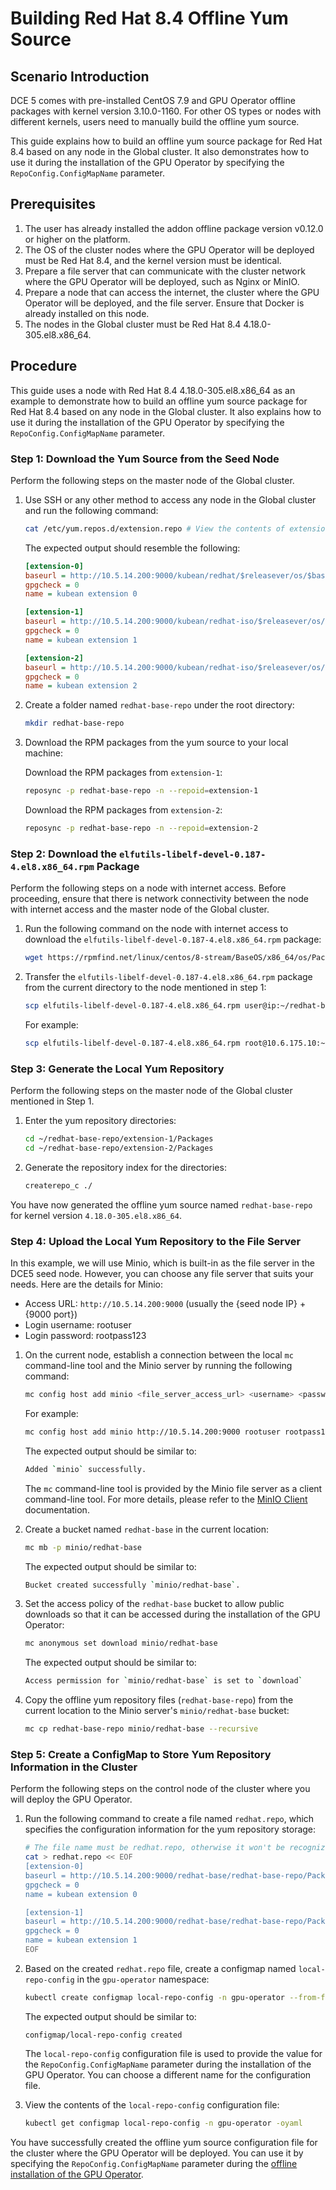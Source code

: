 # Building Red Hat 8.4 Offline Yum Source

## Scenario Introduction

DCE 5 comes with pre-installed CentOS 7.9 and GPU Operator offline packages with kernel version 3.10.0-1160. For other OS types or nodes with different kernels, users need to manually build the offline yum source.

This guide explains how to build an offline yum source package for Red Hat 8.4 based on any node in the Global cluster. It also demonstrates how to use it during the installation of the GPU Operator by specifying the `RepoConfig.ConfigMapName` parameter.

## Prerequisites

1. The user has already installed the addon offline package version v0.12.0 or higher on the platform.
2. The OS of the cluster nodes where the GPU Operator will be deployed must be Red Hat 8.4, and the kernel version must be identical.
3. Prepare a file server that can communicate with the cluster network where the GPU Operator will be deployed, such as Nginx or MinIO.
4. Prepare a node that can access the internet, the cluster where the GPU Operator will be deployed, and the file server. Ensure that Docker is already installed on this node.
5. The nodes in the Global cluster must be Red Hat 8.4 4.18.0-305.el8.x86_64.

## Procedure

This guide uses a node with Red Hat 8.4 4.18.0-305.el8.x86_64 as an example to demonstrate how to build an offline yum source package for Red Hat 8.4 based on any node in the Global cluster. It also explains how to use it during the installation of the GPU Operator by specifying the `RepoConfig.ConfigMapName` parameter.

### Step 1: Download the Yum Source from the Seed Node

Perform the following steps on the master node of the Global cluster.

1. Use SSH or any other method to access any node in the Global cluster and run the following command:

    ```bash
    cat /etc/yum.repos.d/extension.repo # View the contents of extension.repo.
    ```

    The expected output should resemble the following:

    ```ini
    [extension-0]
    baseurl = http://10.5.14.200:9000/kubean/redhat/$releasever/os/$basearch
    gpgcheck = 0
    name = kubean extension 0

    [extension-1]
    baseurl = http://10.5.14.200:9000/kubean/redhat-iso/$releasever/os/$basearch/AppStream
    gpgcheck = 0
    name = kubean extension 1

    [extension-2]
    baseurl = http://10.5.14.200:9000/kubean/redhat-iso/$releasever/os/$basearch/BaseOS
    gpgcheck = 0
    name = kubean extension 2
    ```

2. Create a folder named `redhat-base-repo` under the root directory:

    ```bash
    mkdir redhat-base-repo
    ```

3. Download the RPM packages from the yum source to your local machine:

    Download the RPM packages from `extension-1`:

    ```bash
    reposync -p redhat-base-repo -n --repoid=extension-1
    ```

    Download the RPM packages from `extension-2`:

    ```bash
    reposync -p redhat-base-repo -n --repoid=extension-2
    ```

### Step 2: Download the `elfutils-libelf-devel-0.187-4.el8.x86_64.rpm` Package

Perform the following steps on a node with internet access. Before proceeding, ensure that there is network connectivity between the node with internet access and the master node of the Global cluster.

1. Run the following command on the node with internet access to download the `elfutils-libelf-devel-0.187-4.el8.x86_64.rpm` package:

    ```bash
    wget https://rpmfind.net/linux/centos/8-stream/BaseOS/x86_64/os/Packages/elfutils-libelf-devel-0.187-4.el8.x86_64.rpm
    ```

2. Transfer the `elfutils-libelf-devel-0.187-4.el8.x86_64.rpm` package from the current directory to the node mentioned in step 1:

    ```bash
    scp elfutils-libelf-devel-0.187-4.el8.x86_64.rpm user@ip:~/redhat-base-repo/extension-2/Packages/
    ```

    For example:

    ```bash
    scp elfutils-libelf-devel-0.187-4.el8.x86_64.rpm root@10.6.175.10:~/redhat-base-repo/extension-2/Packages/
    ```

### Step 3: Generate the Local Yum Repository

Perform the following steps on the master node of the Global cluster mentioned in Step 1.

1. Enter the yum repository directories:

    ```bash
    cd ~/redhat-base-repo/extension-1/Packages
    cd ~/redhat-base-repo/extension-2/Packages
    ```

2. Generate the repository index for the directories:

    ```bash
    createrepo_c ./
    ```

You have now generated the offline yum source named `redhat-base-repo` for kernel version `4.18.0-305.el8.x86_64`.

### Step 4: Upload the Local Yum Repository to the File Server

In this example, we will use Minio, which is built-in as the file server in the DCE5 seed node. However, you can choose any file server that suits your needs. Here are the details for Minio:

- Access URL: `http://10.5.14.200:9000` (usually the {seed node IP} + {9000 port})
- Login username: rootuser
- Login password: rootpass123

1. On the current node, establish a connection between the local `mc` command-line tool and the Minio server by running the following command:

    ```bash
    mc config host add minio <file_server_access_url> <username> <password>
    ```

    For example:

    ```bash
    mc config host add minio http://10.5.14.200:9000 rootuser rootpass123
    ```

    The expected output should be similar to:

    ```bash
    Added `minio` successfully.
    ```

    The `mc` command-line tool is provided by the Minio file server as a client command-line tool. For more details, please refer to the [MinIO Client](https://min.io/docs/minio/linux/reference/minio-mc.html) documentation.

2. Create a bucket named `redhat-base` in the current location:

    ```bash
    mc mb -p minio/redhat-base
    ```

    The expected output should be similar to:

    ```bash
    Bucket created successfully `minio/redhat-base`.
    ```

3. Set the access policy of the `redhat-base` bucket to allow public downloads so that it can be accessed during the installation of the GPU Operator:

    ```bash
    mc anonymous set download minio/redhat-base
    ```

    The expected output should be similar to:

    ```bash
    Access permission for `minio/redhat-base` is set to `download`
    ```

4. Copy the offline yum repository files (`redhat-base-repo`) from the current location to the Minio server's `minio/redhat-base` bucket:

    ```bash
    mc cp redhat-base-repo minio/redhat-base --recursive
    ```

### Step 5: Create a ConfigMap to Store Yum Repository Information in the Cluster

Perform the following steps on the control node of the cluster where you will deploy the GPU Operator.

1. Run the following command to create a file named `redhat.repo`, which specifies the configuration information for the yum repository storage:

    ```bash
    # The file name must be redhat.repo, otherwise it won't be recognized when installing gpu-operator
    cat > redhat.repo << EOF
    [extension-0]
    baseurl = http://10.5.14.200:9000/redhat-base/redhat-base-repo/Packages # The file server address where the yum source is stored in Step 1
    gpgcheck = 0
    name = kubean extension 0
    
    [extension-1]
    baseurl = http://10.5.14.200:9000/redhat-base/redhat-base-repo/Packages # The file server address where the yum source is stored in Step 1
    gpgcheck = 0
    name = kubean extension 1
    EOF
    ```

2. Based on the created `redhat.repo` file, create a configmap named `local-repo-config` in the `gpu-operator` namespace:

    ```bash
    kubectl create configmap local-repo-config -n gpu-operator --from-file=./redhat.repo
    ```

    The expected output should be similar to:

    ```
    configmap/local-repo-config created
    ```

    The `local-repo-config` configuration file is used to provide the value for the `RepoConfig.ConfigMapName` parameter during the installation of the GPU Operator. You can choose a different name for the configuration file.

3. View the contents of the `local-repo-config` configuration file:

    ```bash
    kubectl get configmap local-repo-config -n gpu-operator -oyaml
    ```

You have successfully created the offline yum source configuration file for the cluster where the GPU Operator will be deployed. You can use it by specifying the `RepoConfig.ConfigMapName` parameter during the [offline installation of the GPU Operator](./install_nvidia_driver_of_operator.md).
